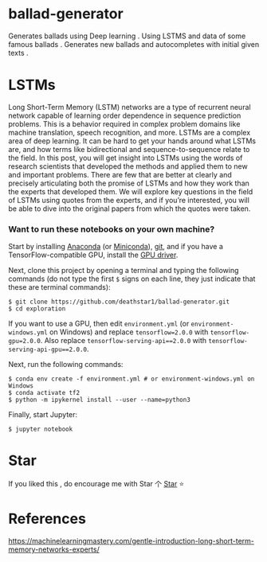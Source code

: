 # ballad-generator

Generates ballads using Deep learning . Using LSTMS and data of some famous ballads . Generates new ballads and autocompletes with initial given texts .

# LSTMs
Long Short-Term Memory (LSTM) networks are a type of recurrent neural network capable of learning order dependence in sequence prediction problems.
This is a behavior required in complex problem domains like machine translation, speech recognition, and more.
LSTMs are a complex area of deep learning. It can be hard to get your hands around what LSTMs are, and how terms like bidirectional and sequence-to-sequence relate to the field.
In this post, you will get insight into LSTMs using the words of research scientists that developed the methods and applied them to new and important problems.
There are few that are better at clearly and precisely articulating both the promise of LSTMs and how they work than the experts that developed them.
We will explore key questions in the field of LSTMs using quotes from the experts, and if you’re interested, you will be able to dive into the original papers from which the quotes were taken.

### Want to run these notebooks on your own machine?

Start by installing [Anaconda](https://www.anaconda.com/distribution/) (or [Miniconda](https://docs.conda.io/en/latest/miniconda.html)), [git](https://git-scm.com/downloads), and if you have a TensorFlow-compatible GPU, install the [GPU driver](https://www.nvidia.com/Download/index.aspx).

Next, clone this project by opening a terminal and typing the following commands (do not type the first `$` signs on each line, they just indicate that these are terminal commands):

    $ git clone https://github.com/deathstar1/ballad-generator.git
    $ cd exploration

If you want to use a GPU, then edit `environment.yml` (or `environment-windows.yml` on Windows) and replace `tensorflow=2.0.0` with `tensorflow-gpu=2.0.0`. Also replace `tensorflow-serving-api==2.0.0` with `tensorflow-serving-api-gpu==2.0.0`.

Next, run the following commands:

    $ conda env create -f environment.yml # or environment-windows.yml on Windows
    $ conda activate tf2
    $ python -m ipykernel install --user --name=python3

Finally, start Jupyter:

    $ jupyter notebook


# Star
If you liked this , do encourage me with Star 个 [Star](https://github.com/deathstar1/ballad-generator) ⭐️ 

# References
https://machinelearningmastery.com/gentle-introduction-long-short-term-memory-networks-experts/
